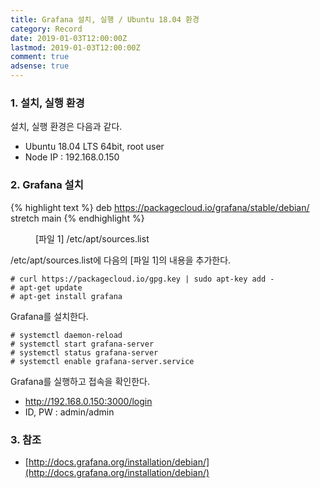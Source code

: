 ```yaml
---
title: Grafana 설치, 실행 / Ubuntu 18.04 환경
category: Record
date: 2019-01-03T12:00:00Z
lastmod: 2019-01-03T12:00:00Z
comment: true
adsense: true
---
```


### 1. 설치, 실행 환경

설치, 실행 환경은 다음과 같다.
* Ubuntu 18.04 LTS 64bit, root user
* Node IP : 192.168.0.150

### 2. Grafana 설치

{% highlight text %}
deb https://packagecloud.io/grafana/stable/debian/ stretch main
{% endhighlight %}
<figure>
<figcaption class="caption">[파일 1] /etc/apt/sources.list</figcaption>
</figure>

/etc/apt/sources.list에 다음의 [파일 1]의 내용을 추가한다.

~~~
# curl https://packagecloud.io/gpg.key | sudo apt-key add -
# apt-get update
# apt-get install grafana
~~~

Grafana를 설치한다.

~~~
# systemctl daemon-reload
# systemctl start grafana-server
# systemctl status grafana-server
# systemctl enable grafana-server.service
~~~

Grafana를 실행하고 접속을 확인한다.
* http://192.168.0.150:3000/login
* ID, PW : admin/admin

### 3. 참조

* [http://docs.grafana.org/installation/debian/](http://docs.grafana.org/installation/debian/)
